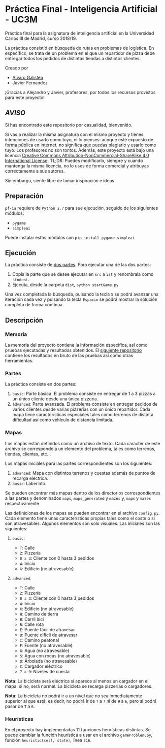 # Práctica Final - Inteligencia Artificial - UC3M
Práctica final para la asignatura de inteligencia artificial en la Universidad Carlos III de Madrid, curso 2018/19.

La práctica consistió en búsqueda de rutas en problemas de
logística. En específico, se trata de un problema en el que un repartidor de pizza debe entregar todos los pedidos de distintas tiendas a distintos clientes.

Creado por
- [Álvaro Galisteo](https://alvaro.ga)
- Javier Fernandez

¡Gracias a Alejandro y Javier, profesores, por todos los recursos provistos para este proyecto!

## *AVISO*

Si has encontrado este repositorio por casualidad, bienvenido.

Si vas a realizar la misma asignatura con el mismo proyecto y tienes intenciones de usarlo como tuyo, ni lo pienses: aunque esté expuesto de forma pública en internet, no significa que puedas plagiarlo y usarlo como tuyo. Los profesores no son tontos. Además, este proyecto está bajo una licencia [Creative Commons Attribution-NonCommercial-ShareAlike 4.0 International License](http://creativecommons.org/licenses/by-nc-sa/4.0/). TL;DR: Puedes modificarlo, siempre y cuando mantenga la misma licencia, no lo uses de forma comercial y atribuyas correctamente a sus autores.

Sin embargo, siente libre de tomar inspiración e ideas

## Preparación

`pf-ia` requiere de `Python 2.7` para sue ejecución, seguido de los siguientes módulos:

- `pygame` 
- `simpleai`

Puede instalar estos módulos con `pip install pygame simpleai`

## Ejecución

La práctica consiste de [dos partes](partes). Para ejecutar una de las dos partes:

1. Copia la parte que se desee ejecutar en `src` a `ist` y renombrala como `student`.
2. Ejecuta, desde la carpeta `dist`, `python startGame.py`

Una vez completada la búsqueda, pulsando la tecla `S` se podrá avanzar una iteración cada vez y pulsando la tecla `Espacio` se podrá mostrar la solución completa de forma contínua.

## Descripción

### Memoria

La memoria del proyecto contiene la información específica, así como pruebas ejecutadas y resultados obtenidos. El [siguiente repositorio](https://github.com/SrGMC/pf-ia-uc3m) contiene los resultados en bruto de las pruebas así como otras herramientas.

### Partes

La práctica consiste en dos partes:

1. `basic`: Parte básica. El problema consiste en entregar de 1 a 3 pizzas a un único cliente desde una única pizzería.
2. `advanced`: Parte avanzada. El problema consiste en entregar pedidos de varios clientes desde varias pizzerías con un único repartidor. Cada mapa tiene características especiales tales como terrenos de distinta dificultad así como vehículo de distancia limitada.

### Mapas

Los mapas están definidos como un archivo de texto. Cada caracter de este archivo se corresponde a un elemento del problema, tales como terrenos, tiendas, clientes, etc...

Los mapas iniciales para las partes correspondientes son los siguientes:

1. `advanced`: Mapa con distintos terrenos y cuestas además de puntos de recarga eléctrica.
2. `basic`: Laberinto.

Se pueden encontrar más mapas dentro de los directorios correspondientes a las partes y denominados `maps`, `maps_generated` y `mazes` y, `maps` y `mazes` respectivamente

Las definiciones de los mapas se pueden encontrar en el archivo `config.py`. Cada elemento tiene unas características propias tales como el coste o si son atravesables. Algunos elementos son solo visuales. Las iniciales son las siguientes:

1. `basic`:
	- `T`: Calle
	- `Z`: Pizzería
	- `0 a 3`: Cliente con 0 hasta 3 pedidos
	- `W`: Inicio
	- `X`: Edificio (no atravesable)

2. `advanced`: 
	- `T`: Calle
	- `Z`: Pizzería
	- `0 a 3`: Cliente con 0 hasta 3 pedidos
	- `W`: Inicio
	- `X`: Edificio (no atravesable)
	- `H`: Camino de tierra
	- `B`: Carril bici
	- `R`: Calle rota
	- `E`: Puente fácil de atravesar
	- `D`: Puente dificil de atravesar
	- `I`: Camino peatonal
	- `F`: Fuente (no atravesable)
	- `G`: Agua (no atravesable)
	- `S`: Agua con rocas (no atravesable)
	- `O`: Árbolada (no atravesable)
	- `C`: Cargador eléctrico
	- `7 a 9`: Niveles de cuesta

**Nota**: La bicicleta será eléctrica si aparece al menos un cargador en el mapa, si no, será normal. La bicicleta se recarga pizzerías o cargadores.

**Nota**: La bicicleta no podrá ir a un nivel que no sea inmediatamente superior al que está, es decir, no podrá ir de `T` a `7` ni de `9` a `6`, pero si podrá pasar de `T` a `6`.

### Heurísticas

En el proyecto hay implementadas 11 funciones heurísticas distintas. Se puede cambiar la función heurística a usar en el archivo `gameProblem.py`, función `heuristic(self, state)`, línea `316`.
